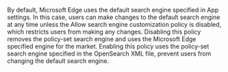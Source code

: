 By default, Microsoft Edge uses the default search engine specified in App settings. In this case, users can make changes to the default search engine at any time unless the Allow search engine customization policy is disabled, which restricts users from making any changes.  Disabling this policy removes the policy-set search engine and uses the Microsoft Edge specified engine for the market. Enabling this policy uses the policy-set search engine specified in the OpenSearch XML file, prevent users from changing the default search engine. 